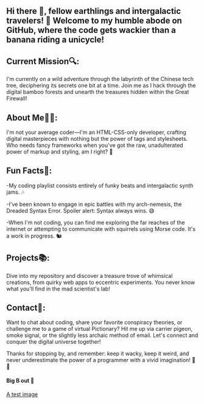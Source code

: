## Hi there 👋,  fellow earthlings and intergalactic travelers! 🚀 Welcome to my humble abode on GitHub, where the code gets wackier than a banana riding a unicycle!





## Current Mission🔍: 
I'm currently on a wild adventure through the labyrinth of the Chinese tech tree, deciphering its secrets one bit at a time. Join me as I hack through the digital bamboo forests and unearth the treasures hidden within the Great Firewall!

## About Me👨‍💻: 
I'm not your average coder—I'm an HTML-CSS-only developer, crafting digital masterpieces with nothing but the power of tags and stylesheets. Who needs fancy frameworks when you've got the raw, unadulterated power of markup and styling, am I right? 💪

## Fun Facts🌟:

-My coding playlist consists entirely of funky beats and intergalactic synth jams. 🎶

-I've been known to engage in epic battles with my arch-nemesis, the Dreaded Syntax Error. Spoiler alert: Syntax always wins. 😅

-When I'm not coding, you can find me exploring the far reaches of the internet or attempting to communicate with squirrels using Morse code. It's a work in progress. 🐿️

## Projects📚: 
Dive into my repository and discover a treasure trove of whimsical creations, from quirky web apps to eccentric experiments. You never know what you'll find in the mad scientist's lab!

## Contact🤖: 
Want to chat about coding, share your favorite conspiracy theories, or challenge me to a game of virtual Pictionary? Hit me up via carrier pigeon, smoke signal, or the slightly less archaic method of email. Let's connect and conquer the digital universe together!

Thanks for stopping by, and remember: keep it wacky, keep it weird, and never underestimate the power of a programmer with a vivid imagination! 🚀✨

#### Big B out 👋

[A test image](https://tenor.com/de/view/im-out-homer-simpson-the-simpsons-bush-gotta-go-gif-12262416)
